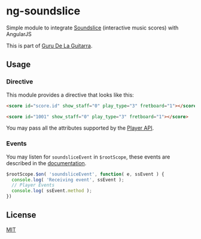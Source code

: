 ng-soundslice
===

Simple module to integrate [Soundslice](http:///www.soundslice.com) (interactive music scores) with AngularJS

This is part of [Guru De La Guitarra](http://www.gurudelaguitarra.com/).

## Usage

### Directive

This module provides a directive that looks like this:

``` html
<score id="score.id" show_staff="0" play_type="3" fretboard="1"></score>

<score id="1001" show_staff="0" play_type="3" fretboard="1"></score>
```

You may pass all the attributes supported by the [Player API](https://www.soundslice.com/help/player-api/).

### Events

You may listen for ```soundsliceEvent``` in ```$rootScope```, these events are described in the [documentation](https://www.soundslice.com/help/player-api/#events).

``` javascript
$rootScope.$on( 'soundsliceEvent', function( e, ssEvent ) {
  console.log( 'Receiving event', ssEvent );
  // Player Events
  console.log( ssEvent.method );
})
```

## License

[MIT](https://github.com/matiasinsaurralde/ng-soundslice/blob/master/LICENSE)

